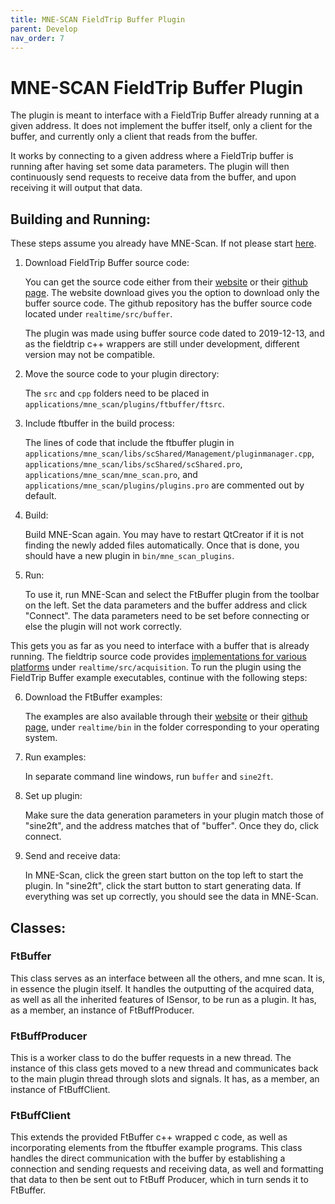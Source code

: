 ```yaml
---
title: MNE-SCAN FieldTrip Buffer Plugin
parent: Develop
nav_order: 7
---
```


# MNE-SCAN FieldTrip Buffer Plugin

The plugin is meant to interface with a FieldTrip Buffer already running at a given address. It does not implement the buffer itself, only a client for the buffer, and currently only a client that reads from the buffer.

It works by connecting to a given address where a FieldTrip buffer is running after having set some data parameters. The plugin will then continuously send requests to receive data from the buffer, and upon receiving it will output that data.

## Building and Running:

These steps assume you already have MNE-Scan. If not please start [here](https://mne-cpp.github.io/pages/started/started.html).

1. Download FieldTrip Buffer source code:

   You can get the source code either from their [website](http://www.fieldtriptoolbox.org/download/) or their [github page](https://github.com/fieldtrip/fieldtrip). The website download gives you the option to download only the buffer source code. The github repository has the buffer source code located under `realtime/src/buffer`.

   The plugin was made using buffer source code dated to 2019-12-13, and as the fieldtrip c++ wrappers are still under development, different version may not be compatible.

2. Move the source code to your plugin directory:

   The `src` and `cpp` folders need to be placed in `applications/mne_scan/plugins/ftbuffer/ftsrc`.

3. Include ftbuffer in the build process:

   The lines of code that include the ftbuffer plugin in `applications/mne_scan/libs/scShared/Management/pluginmanager.cpp`, `applications/mne_scan/libs/scShared/scShared.pro`, `applications/mne_scan/mne_scan.pro`, and `applications/mne_scan/plugins/plugins.pro` are commented out by default.

4. Build:

   Build MNE-Scan again. You may have to restart QtCreator if it is not finding the newly added files automatically. Once that is done, you should have a new plugin in `bin/mne_scan_plugins`.

5. Run:

   To use it, run MNE-Scan and select the FtBuffer plugin from the toolbar on the left. Set the data parameters and the buffer address and click "Connect". The data parameters need to be set before connecting or else the plugin will not work correctly.

This gets you as far as you need to interface with a buffer that is already running. The fieldtrip source code provides [implementations for various platforms](http://www.fieldtriptoolbox.org/development/realtime/implementation/) under `realtime/src/acquisition`.
To run the plugin using the FieldTrip Buffer example executables, continue with the following steps:

6. Download the FtBuffer examples:

   The examples are also available through their [website](http://www.fieldtriptoolbox.org/download/) or their [github page](https://github.com/fieldtrip/fieldtrip), under `realtime/bin` in the folder corresponding to your operating system.

7. Run examples:

   In separate command line windows, run `buffer` and `sine2ft`.

8. Set up plugin:

   Make sure the data generation parameters in your plugin match those of "sine2ft", and the address matches that of "buffer". Once they do, click connect.

9. Send and receive data:

   In MNE-Scan, click the green start button on the top left to start the plugin. In "sine2ft", click the start button to start generating data. If everything was set up correctly, you should see the data in MNE-Scan.

## Classes:

### FtBuffer

This class serves as an interface between all the others, and mne scan. It is, in essence the plugin itself. It handles the outputting of the acquired data, as well as all the inherited features of ISensor, to be run as a plugin. It has, as a member, an instance of FtBuffProducer.

### FtBuffProducer

This is a worker class to do the buffer requests in a new thread. The instance of this class gets moved to a new thread and communicates back to the main plugin thread through slots and signals. It has, as a member, an instance of FtBuffClient.

### FtBuffClient

This extends the provided FtBuffer c++ wrapped c code, as well as incorporating elements from the ftbuffer example programs. This class handles the direct communication with the buffer by establishing a connection and sending requests and receiving data, as well and formatting that data to then be sent out to FtBuff Producer, which in turn sends it to FtBuffer.
